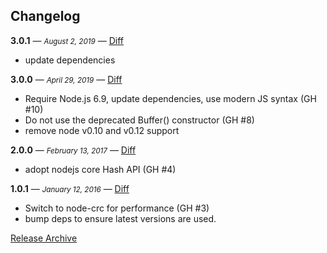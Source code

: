 ## Changelog

**3.0.1** — <small>_August 2, 2019_</small> — [Diff](https://github.com/archiverjs/node-crc32-stream/compare/3.0.0...3.0.1)

- update dependencies

**3.0.0** — <small>_April 29, 2019_</small> — [Diff](https://github.com/archiverjs/node-crc32-stream/compare/2.0.0...3.0.0)

- Require Node.js 6.9, update dependencies, use modern JS syntax (GH #10)
- Do not use the deprecated Buffer() constructor (GH #8)
- remove node v0.10 and v0.12 support

**2.0.0** — <small>_February 13, 2017_</small> — [Diff](https://github.com/archiverjs/node-crc32-stream/compare/1.0.1...2.0.0)

- adopt nodejs core Hash API (GH #4)

**1.0.1** — <small>_January 12, 2016_</small> — [Diff](https://github.com/archiverjs/node-crc32-stream/compare/1.0.0...1.0.1)

- Switch to node-crc for performance (GH #3)
- bump deps to ensure latest versions are used.

[Release Archive](https://github.com/archiverjs/node-crc32-stream/releases)
